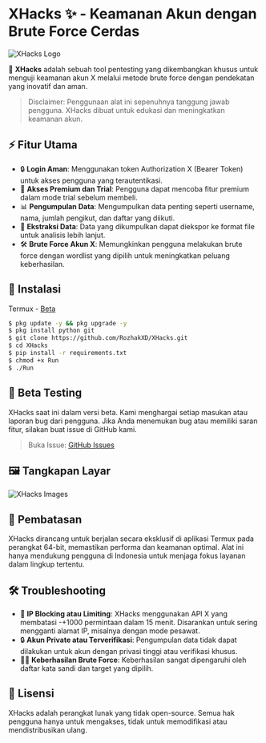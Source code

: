 # XHacks ✨ - Keamanan Akun dengan Brute Force Cerdas
![XHacks Logo](https://github.com/user-attachments/assets/4068858b-c8a8-4ee0-ad19-94ba91f8ac7d)

🚀 **XHacks** adalah sebuah tool pentesting yang dikembangkan khusus untuk menguji keamanan akun X melalui metode brute force dengan pendekatan yang inovatif dan aman.

> Disclaimer: Penggunaan alat ini sepenuhnya tanggung jawab pengguna. XHacks dibuat untuk edukasi dan meningkatkan keamanan akun.

## ⚡ Fitur Utama
- 🔒 **Login Aman**: Menggunakan token Authorization X (Bearer Token) untuk akses pengguna yang terautentikasi.
- 🌟 **Akses Premium dan Trial**: Pengguna dapat mencoba fitur premium dalam mode trial sebelum membeli.
- 📊 **Pengumpulan Data**: Mengumpulkan data penting seperti username, nama, jumlah pengikut, dan daftar yang diikuti.
- 📁 **Ekstraksi Data**: Data yang dikumpulkan dapat diekspor ke format file untuk analisis lebih lanjut.
- 🛠️ **Brute Force Akun X**: Memungkinkan pengguna melakukan brute force dengan wordlist yang dipilih untuk meningkatkan peluang keberhasilan.

## 🚀 Instalasi
Termux - [Beta]()
```bash
$ pkg update -y && pkg upgrade -y
$ pkg install python git
$ git clone https://github.com/RozhakXD/XHacks.git
$ cd XHacks
$ pip install -r requirements.txt
$ chmod +x Run
$ ./Run
```

## 🔬 Beta Testing
XHacks saat ini dalam versi beta. Kami menghargai setiap masukan atau laporan bug dari pengguna. Jika Anda menemukan bug atau memiliki saran fitur, silakan buat issue di GitHub kami.
> Buka Issue: [GitHub Issues](https://github.com/RozhakXD/XHacks/issues)

## 🖼️ Tangkapan Layar
![XHacks Images]()

## 🔐 Pembatasan
XHacks dirancang untuk berjalan secara eksklusif di aplikasi Termux pada perangkat 64-bit, memastikan performa dan keamanan optimal. Alat ini hanya mendukung pengguna di Indonesia untuk menjaga fokus layanan dalam lingkup tertentu.

## 🛠️ Troubleshooting
- 📶 **IP Blocking atau Limiting**: XHacks menggunakan API X yang membatasi -+1000 permintaan dalam 15 menit. Disarankan untuk sering mengganti alamat IP, misalnya dengan mode pesawat.
- 🔒 **Akun Private atau Terverifikasi**: Pengumpulan data tidak dapat dilakukan untuk akun dengan privasi tinggi atau verifikasi khusus.
- 🕵️‍♂️ **Keberhasilan Brute Force**: Keberhasilan sangat dipengaruhi oleh daftar kata sandi dan target yang dipilih.

## 📜 Lisensi
XHacks adalah perangkat lunak yang tidak open-source. Semua hak pengguna hanya untuk mengakses, tidak untuk memodifikasi atau mendistribusikan ulang.
